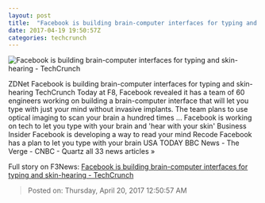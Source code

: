 ```yaml
---
layout: post
title:  "Facebook is building brain-computer interfaces for typing and skin-hearing - TechCrunch"
date: 2017-04-19 19:50:57Z
categories: techcrunch
---
```


![Facebook is building brain-computer interfaces for typing and skin-hearing - TechCrunch](https://tctechcrunch2011.files.wordpress.com/2017/04/facebook-brain-connections.jpg?w=764&h=400&crop=1)

ZDNet Facebook is building brain-computer interfaces for typing and skin-hearing TechCrunch Today at F8, Facebook revealed it has a team of 60 engineers working on building a brain-computer interface that will let you type with just your mind without invasive implants. The team plans to use optical imaging to scan your brain a hundred times ... Facebook is working on tech to let you type with your brain and 'hear with your skin' Business Insider Facebook is developing a way to read your mind Recode Facebook has a plan to let you type with your brain USA TODAY BBC News - The Verge - CNBC - Quartz all 33 news articles »


Full story on F3News: [Facebook is building brain-computer interfaces for typing and skin-hearing - TechCrunch](http://www.f3nws.com/n/vQHdxG)

> Posted on: Thursday, April 20, 2017 12:50:57 AM

